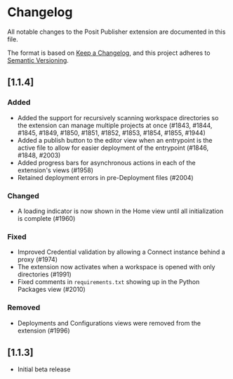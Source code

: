 # Changelog

All notable changes to the Posit Publisher extension are documented in this
file.

The format is based on [Keep a Changelog](https://keepachangelog.com/en/1.1.0/),
and this project adheres to [Semantic Versioning](https://semver.org/spec/v2.0.0.html).

## [1.1.4]

### Added

- Added the support for recursively scanning workspace directories so the
  extension can manage multiple projects at once (#1843, #1844, #1845, #1849,
  #1850, #1851, #1852, #1853, #1854, #1855, #1944)
- Added a publish button to the editor view when an entrypoint is the active
  file to allow for easier deployment of the entrypoint (#1846, #1848, #2003)
- Added progress bars for asynchronous actions in each of the extension's views
  (#1958)
- Retained deployment errors in pre-Deployment files (#2004)

### Changed

- A loading indicator is now shown in the Home view until all initialization is
  complete (#1960)

### Fixed

- Improved Credential validation by allowing a Connect instance behind a proxy
  (#1974)
- The extension now activates when a workspace is opened with only directories
  (#1991)
- Fixed comments in `requirements.txt` showing up in the Python Packages view
  (#2010)

### Removed

- Deployments and Configurations views were removed from the extension (#1996)

## [1.1.3]

- Initial beta release
